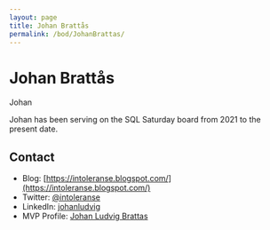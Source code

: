 ```yaml
---
layout: page
title: Johan Brattås
permalink: /bod/JohanBrattas/
---
```

# Johan Brattås
Johan 

Johan has been serving on the SQL Saturday board from 2021 to the present date.

## Contact
- Blog: [https://intoleranse.blogspot.com/](https://intoleranse.blogspot.com/)
- Twitter: [@intoleranse](https://twitter.com/intoleranse)
- LinkedIn: [johanludvig](https://www.linkedin.com/in/johanludvig/)
- MVP Profile: [Johan Ludvig Brattas](https://mvp.microsoft.com/en-US/MVP/profile/a7b6d7cc-2d2e-eb11-a813-000d3a8dfe0d)
